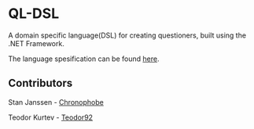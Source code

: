 # QL-DSL
A domain specific language(DSL) for creating questioners, built using the .NET Framework. 

The language spesification can be found [here](http://www.languageworkbenches.net/wp-content/uploads/2013/11/Ql.pdf).

## Contributors

Stan Janssen - [Chronophobe](https://github.com/Chronophobe)

Teodor Kurtev - [Teodor92](https://github.com/Teodor92)
